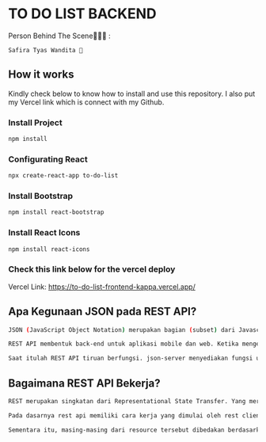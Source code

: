 # TO DO LIST BACKEND

Person Behind The Scene👨‍👧‍👧 :

```
Safira Tyas Wandita 👩
```
## How it works
Kindly check below to know how to install and use this repository. I also put my Vercel link which is connect with my Github.

### Install Project
```sh
npm install
```
### Configurating React
```sh
npx create-react-app to-do-list
```
### Install Bootstrap
```sh
npm install react-bootstrap
```
### Install React Icons
```sh
npm install react-icons
```
### Check this link below for the vercel deploy

Vercel Link: https://to-do-list-frontend-kappa.vercel.app/

## Apa Kegunaan JSON pada REST API?
```sh
JSON (JavaScript Object Notation) merupakan bagian (subset) dari Javascript yang digunakan untuk pertukaran dan penyimpanan data. 

REST API membentuk back-end untuk aplikasi mobile dan web. Ketika mengembangkan aplikasi, kadang-kadang kita tidak memiliki REST API yang siap digunakan untuk tujuan pengembangan. Untuk melihat mobile atau web app beraksi, kita memerlukan server yang melempar beberapa data JSON dummy.

Saat itulah REST API tiruan berfungsi. json-server menyediakan fungsi untuk mendirikan sebuah server REST API tiruan.
```

## Bagaimana REST API Bekerja?

```sh
REST merupakan singkatan dari Representational State Transfer. Yang merupakan gaya arsitektur untuk merancang aplikasi yang saling terhubung. Dengan menggunakan HTTP sederhana untuk memungkinkan komunikasi antar mesin. Jadi, alih-alih menggunakan URL untuk memanipulasi beberapa informasi pengguna, REST mengirimkan permintaan HTTP seperti GET, POST, DELETE, dll ke URL untuk memanipulasi data.

Pada dasarnya rest api memiliki cara kerja yang dimulai oleh rest client yang mana bagian tersebut akan melakukan akses data atau resource pada rest server.

Sementara itu, masing-masing dari resource tersebut dibedakan berdasarkan pada Global ID atau URIs yaitu Universal Resource Identifier. Karena itulah data yang diberikan oleh rest server itu tadi pun dapat berupa format text, XML, atau bahkan JSON. 
```